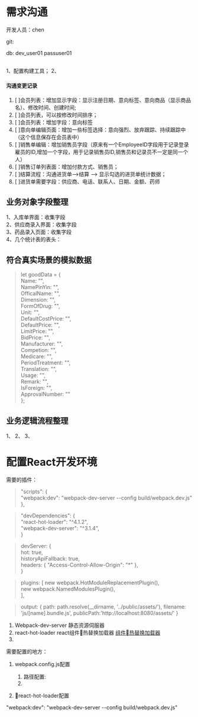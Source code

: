 
# 需求沟通

开发人员：chen

git:



db:
dev_user01
passuser01

##

1、配置构建工具；
2、


#### 沟通变更记录
1. [ ]会员列表：增加显示字段：显示注册日期、意向标签、意向商品（显示商品名）、修改时间、创建时间;
2. [ ]会员列表，可以按修改时间排序；
2. [ ]会员列表：增加字段：意向标签
3. [ ]意向单编辑页面：增加一些标签选择：意向强烈、放弃跟踪、持续跟踪中（这个信息保存在会员表中）
4. [ ]销售单编辑：增加销售员字段（原来有一个EmployeeID字段用于记录登录雇员的ID,增加一个字段，用于记录销售员ID,销售员和记录员不一定是同一个人）
5. [ ]销售订单列表面：增加付款方式、销售员；
6. [ ]结算流程：沟通进货单-->结算 --> 显示勾选的进货单统计数据；
7. [ ]进货单需要字段：供应商、电话、联系人、日期、金额、药师


## 业务对象字段整理

1、入库单界面：收集字段  
2、供应商录入界面：收集字段  
3、药品录入页面：收集字段  
4、几个统计表的表头：

## 符合真实场景的模拟数据


> let goodData = {  
>     Name: "",  
>     NamePinYin: "",  
>     OfficalName: "",  
>     Dimension: "",  
>     FormOfDrug: "",  
>     Unit: "",  
>     DefaultCostPrice: "",  
>     DefaultPrice: "",  
>     LimitPrice: "",  
>     BidPrice: "",  
>     Manufacturer: "",  
>     Competion: "",  
>     Medicare: "",  
>     PeriodTreatment: "",  
>     Translation: "",  
>     Usage: "",  
>     Remark: "",  
>     IsForeign: "",  
>     ApprovalNumber: ""  
> };



## 业务逻辑流程整理

1、
2、
3、



# 配置React开发环境

需要的插件：

>    "scripts": {  
>        "webpack:dev": "webpack-dev-server   --config build/webpack.dev.js"  
>    },  


>  "devDependencies": {  
>        "react-hot-loader": "^4.1.2",  
>        "webpack-dev-server": "^3.1.4",  
>   }


>  devServer: {  
>        hot: true,  
>        historyApiFallback: true,  
>        headers: {   "Access-Control-Allow-Origin": "*" },  
> }  

>  plugins: [
>      new webpack.HotModuleReplacementPlugin(),  
>      new webpack.NamedModulesPlugin(),  
> ],

> output: {
>        path: path.resolve(__dirname, '../public/assets/'),
>        filename: 'js/[name].bundle.js',
>        publicPath:'http://localhost:8080/assets/'
>    }



1. Webpack-dev-server 静态资源伺服器
2. react-hot-loader react组件热替换加载器 [组件热替换加载器](https://github.com/gaearon/react-hot-loader)
3.


需要配置的地方：

1. webpack.config.js配置
    1. 路径配置:
    2.

2. react-hot-loader配置



"webpack:dev": "webpack-dev-server --config build/webpack.dev.js"
